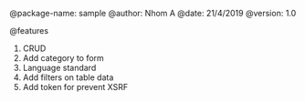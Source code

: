 
@package-name: sample
@author: Nhom A
@date: 21/4/2019
@version: 1.0

@features

1. CRUD
2. Add category to form
3. Language standard
4. Add filters on table data
5. Add token for prevent XSRF
